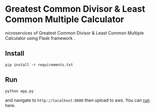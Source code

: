 # Greatest Common Divisor & Least Common Multiple Calculator
nicroservices of Greatest Common Divisor & Least Common Multiple Calculator using Flask framework . 
## Install
```
pip install -r requirements.txt
```

## Run
```
python app.py
```

and navigate to `http://localhost:8080` then upload to aws.
You can [run](https://rbnacmcp2b.us-east-1.awsapprunner.com) here.
